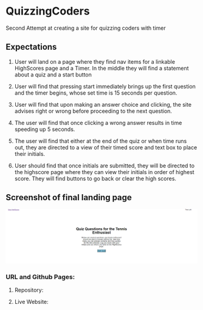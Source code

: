 # QuizzingCoders
Second Attempt at creating a site for quizzing coders with timer

## Expectations
1. User will land on a page where they find nav items for a linkable HighScores page and a Timer.  In the middle they will find a statement about a quiz and a start button

2. User will find that pressing start immediately brings up the first question and the timer begins, whose set time is 15 seconds per question.

3. User will find that upon making an answer choice and clicking, the site advises right or wrong before proceeding to the next question.

4. The user will find that once clicking a wrong answer results in time speeding up 5 seconds.

5. The user will find that either at the end of the quiz or when time runs out, they are directed to a view of their timed score and text box to place their initials.

6. User should find that once initials are submitted, they will be directed to the highscore page where they can view their initials in order of highest score. They will find buttons to go back or clear the high scores.

## Screenshot of final landing page
![The Landing Page for the Quiz](./assets/images/screenshot.png)

### URL and Github Pages: 
1. Repository:      

2. Live Website:    